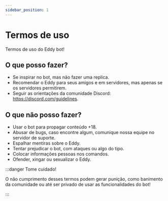```yaml
---
sidebar_position: 1
---
```

# Termos de uso
Termos de uso do Eddy bot!
## O que posso fazer?
* Se inspirar no bot, mas não fazer uma replica.
* Recomendar o Eddy para seus amigos e em servidores, mas apenas se os servidores permitirem.
* Seguir as orientações da comunidade Discord: https://discord.com/guidelines.
## O que não posso fazer?
* Usar o bot para propagar conteúdo +18.
* Abusar de bugs, caso encontre algum, comunique nossa equipe no servidor de suporte.
* Espalhar mentiras sobre o Eddy.
* Tentar prejudicar o bot, com ataques ou algo do tipo.
* Colocar informações pessoas nos comandos.
* Ofender, xingar ou sexualizar o Eddy.

:::danger Tome cuidado!

O não cumprimento desses termos podem gerar punição, como banimento da comunidade ou até ser privado de usar as funcionalidades do bot!

:::